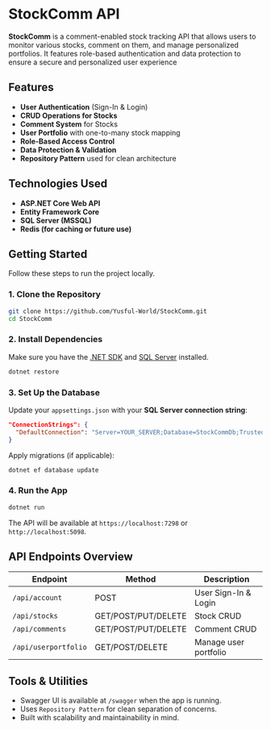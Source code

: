#  StockComm API

**StockComm** is a comment-enabled stock tracking API that allows users to monitor various stocks, comment on them, and manage personalized portfolios. It features role-based authentication and data protection to ensure a secure and personalized user experience

## Features
- **User Authentication** (Sign-In & Login)
- **CRUD Operations for Stocks**
- **Comment System** for Stocks
- **User Portfolio** with one-to-many stock mapping
- **Role-Based Access Control**
- **Data Protection & Validation**
- **Repository Pattern** used for clean architecture

## Technologies Used
- **ASP.NET Core Web API**
- **Entity Framework Core**
- **SQL Server (MSSQL)**
- **Redis (for caching or future use)**

## Getting Started

Follow these steps to run the project locally.

### 1. Clone the Repository

```bash
git clone https://github.com/Yusful-World/StockComm.git
cd StockComm
```

### 2. Install Dependencies

Make sure you have the [.NET SDK](https://dotnet.microsoft.com/en-us/download) and [SQL Server](https://www.microsoft.com/en-us/sql-server/sql-server-downloads) installed.

```bash
dotnet restore
```

### 3. Set Up the Database

Update your `appsettings.json` with your **SQL Server connection string**:

```json
"ConnectionStrings": {
  "DefaultConnection": "Server=YOUR_SERVER;Database=StockCommDb;Trusted_Connection=True;"
}
```

Apply migrations (if applicable):

```bash
dotnet ef database update
```

### 4. Run the App

```bash
dotnet run
```

The API will be available at `https://localhost:7298` or `http://localhost:5098`.

## API Endpoints Overview

| Endpoint                      | Method | Description                      |
|------------------------------|--------|----------------------------------|
| `/api/account`               | POST   | User Sign-In & Login             |
| `/api/stocks`                | GET/POST/PUT/DELETE | Stock CRUD         |
| `/api/comments`              | GET/POST/PUT/DELETE | Comment CRUD       |
| `/api/userportfolio`         | GET/POST/DELETE      | Manage user portfolio |

## Tools & Utilities

- Swagger UI is available at `/swagger` when the app is running.
- Uses `Repository Pattern` for clean separation of concerns.
- Built with scalability and maintainability in mind.
